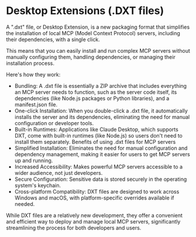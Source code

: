 # Desktop Extensions (.DXT files)

A ".dxt" file, or Desktop Extension, is a new packaging format that simplifies the installation of local MCP (Model Context Protocol) servers, including their dependencies, with a single click.

This means that you can easily install and run complex MCP servers without manually configuring them, handling dependencies, or managing their installation process.

Here's how they work:

- Bundling: A .dxt file is essentially a ZIP archive that includes everything an MCP server needs to function, such as the server code itself, its dependencies (like Node.js packages or Python libraries), and a manifest.json file.
- One-click Installation: When you double-click a .dxt file, it automatically installs the server and its dependencies, eliminating the need for manual configuration or developer tools.
- Built-in Runtimes: Applications like Claude Desktop, which supports DXT, come with built-in runtimes (like Node.js) so users don't need to install them separately.
Benefits of using .dxt files for MCP servers
- Simplified Installation: Eliminates the need for manual configuration and dependency management, making it easier for users to get MCP servers up and running.
- Increased Accessibility: Makes powerful MCP servers accessible to a wider audience, not just developers.
- Secure Configuration: Sensitive data is stored securely in the operating system's keychain.
- Cross-platform Compatibility: DXT files are designed to work across Windows and macOS, with platform-specific overrides available if needed.

While DXT files are a relatively new development, they offer a convenient and efficient way to deploy and manage local MCP servers, significantly streamlining the process for both developers and users. 